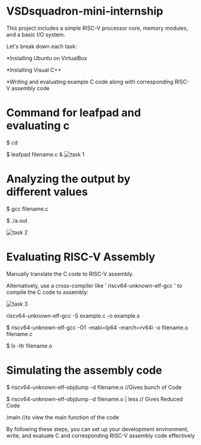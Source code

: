 # VSDsquadron-mini-internship
This project includes a simple RISC-V processor core, memory modules, and a basic I/O system.

Let's break down each task:

*Installing Ubuntu on VirtualBox

*Installing Visual C++

*Writing and evaluating example C code along with corresponding RISC-V assembly code

# Command for leafpad and evaluating c
 
$ cd

$ leafpad filename.c &
![task 1](https://github.com/Varsha212003/VSDsquadron--mini-internship/assets/142906031/67581580-bd12-4b3d-aaff-b1903fe6d45c)

# Analyzing the output by different values

$ gcc filename.c

$ ./a.out

![task 2](https://github.com/Varsha212003/VSDsquadron--mini-internship/assets/142906031/327e3dd9-8f2d-4e28-a7cf-75d917f502b6)

# Evaluating RISC-V Assembly

Manually translate the C code to RISC-V assembly.

Alternatively, use a cross-compiler like ' riscv64-unknown-elf-gcc ' to compile the C code to assembly:

![task 3](https://github.com/Varsha212003/VSDsquadron--mini-internship/assets/142906031/567732ef-f60d-4b50-b2ae-18464763f35e)

riscv64-unknown-elf-gcc -S example.c -o example.s

$ riscv64-unknown-elf-gcc -O1 -mabi=lp64 -march=rv64i -o filename.o filename.c

$ ls -ltr filename.o

# Simulating the assembly code

$ riscv64-unknown-elf-objdump -d filename.o //Gives bunch of Code

$ riscv64-unknown-elf-objdump -d filename.o | less // Gives Reduced Code

/main //to view the main function of the code

By following these steps, you can set up your development environment, write, and evaluate C and corresponding RISC-V assembly code effectively
